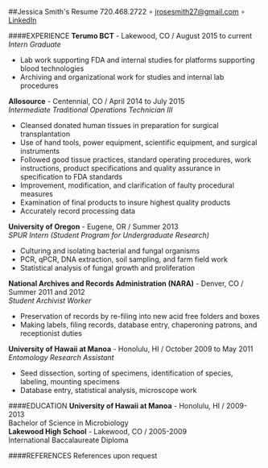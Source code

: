 ##Jessica Smith's Resume
720.468.2722 ∘ jrosesmith27@gmail.com ∘ [LinkedIn](https://www.linkedin.com/in/jessicarosesmith)

####EXPERIENCE
**Terumo BCT** - Lakewood, CO / August 2015 to current  
*Intern Graduate*

*  Lab work supporting FDA and internal studies for platforms supporting blood technologies
*  Archiving and organizational work for studies and internal lab procedures

**Allosource** - Centennial, CO / April 2014 to July 2015  
*Intermediate Traditional Operations Technician III*

*  Cleansed donated human tissues in preparation for surgical transplantation
*  Use of hand tools, power equipment, scientific equipment, and surgical instruments
*  Followed good tissue practices, standard operating procedures, work instructions, product specifications and quality assurance in specification to FDA standards
*  Improvement, modification, and clarification of faulty procedural measures
*  Examination of final products to insure highest quality products
*  Accurately record processing data
	
**University of Oregon** - Eugene, OR / Summer 2013  
*SPUR Intern (Student Program for Undergraduate Research)*

*  Culturing and isolating bacterial and fungal organisms
*  PCR, qPCR, DNA extraction, soil sampling, and farm field work
*  Statistical analysis of fungal growth and proliferation
	
**National Archives and Records Administration (NARA)** - Denver, CO / Summer 2011 and 2012  
*Student Archivist Worker*

*  Preservation of records by re-filing into new acid free folders and boxes
*  Making labels, filing records, database entry, chaperoning patrons, and receptionist duties
	
**University of Hawaii at Manoa** - Honolulu, HI / October 2009 to May 2011  
*Entomology Research Assistant*

*  Seed dissection, sorting of specimens, identification of species, labeling, mounting specimens
*  Database entry, statistical analysis, microscope work
	
####EDUCATION
**University of Hawaii at Manoa** - Honolulu, HI / 2009-2013  
Bachelor of Science in Microbiology  
**Lakewood High School** - Lakewood, CO / 2005-2009  
International Baccalaureate Diploma  

####REFERENCES
References upon request
